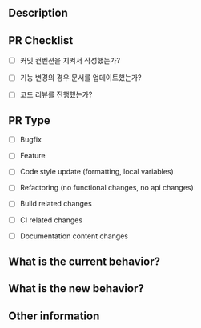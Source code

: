 ## Description


## PR Checklist

- [ ] 커밋 컨벤션을 지켜서 작성했는가?
- [ ] 기능 변경의 경우 문서를 업데이트했는가?
- [ ] 코드 리뷰를 진행했는가?


## PR Type
<!-- Please check the one that applies to this PR using "x". -->

- [ ] Bugfix
- [ ] Feature
- [ ] Code style update (formatting, local variables)
- [ ] Refactoring (no functional changes, no api changes)
- [ ] Build related changes
- [ ] CI related changes
- [ ] Documentation content changes


## What is the current behavior?

## What is the new behavior?


## Other information